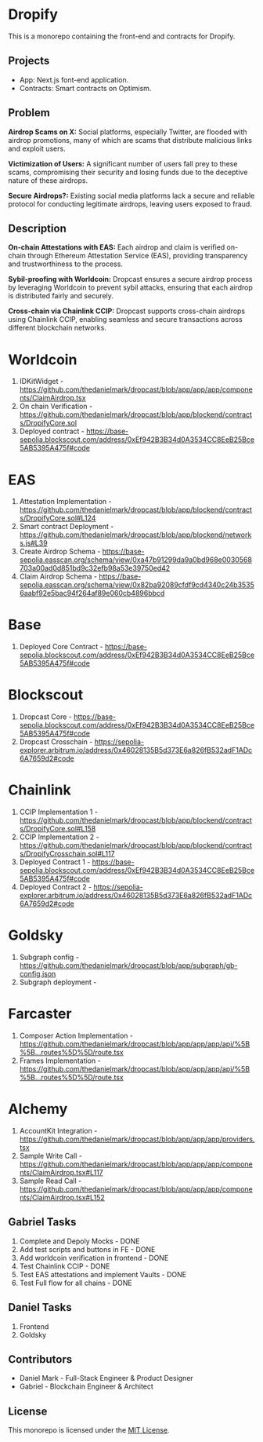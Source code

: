 # Dropify

This is a monorepo containing the front-end and contracts for Dropify.

## Projects

- App: Next.js font-end application.
- Contracts: Smart contracts on Optimism.

## Problem

**Airdrop Scams on X:** Social platforms, especially Twitter, are flooded with airdrop promotions, many of which are scams that distribute malicious links and exploit users.

**Victimization of Users:** A significant number of users fall prey to these scams, compromising their security and losing funds due to the deceptive nature of these airdrops.

**Secure Airdrops?:** Existing social media platforms lack a secure and reliable protocol for conducting legitimate airdrops, leaving users exposed to fraud.

## Description


**On-chain Attestations with EAS:** Each airdrop and claim is verified on-chain through Ethereum Attestation Service (EAS), providing transparency and trustworthiness to the process.

**Sybil-proofing with Worldcoin:** Dropcast ensures a secure airdrop process by leveraging Worldcoin to prevent sybil attacks, ensuring that each airdrop is distributed fairly and securely.

**Cross-chain via Chainlink CCIP:** Dropcast supports cross-chain airdrops using Chainlink CCIP, enabling seamless and secure transactions across different blockchain networks.

# Worldcoin

1. IDKitWidget - https://github.com/thedanielmark/dropcast/blob/app/app/app/components/ClaimAirdrop.tsx
2. On chain Verification - https://github.com/thedanielmark/dropcast/blob/app/blockend/contracts/DropifyCore.sol
3. Deployed contract - https://base-sepolia.blockscout.com/address/0xEf942B3B34d0A3534CC8EeB25Bce5AB5395A475f#code 

# EAS

1. Attestation Implementation - https://github.com/thedanielmark/dropcast/blob/app/blockend/contracts/DropifyCore.sol#L124
2. Smart contract Deployment - https://github.com/thedanielmark/dropcast/blob/app/blockend/networks.js#L39
3. Create Airdrop Schema - https://base-sepolia.easscan.org/schema/view/0xa47b91299da9a0bd968e0030568703a00ad0d851bd9c32efb98a53e39750ed42
4. Claim Airdrop Schema - https://base-sepolia.easscan.org/schema/view/0x82ba92089cfdf9cd4340c24b35356aabf92e5bac94f264af89e060cb4896bbcd

# Base

1. Deployed Core Contract - https://base-sepolia.blockscout.com/address/0xEf942B3B34d0A3534CC8EeB25Bce5AB5395A475f#code 

# Blockscout

1. Dropcast Core - https://base-sepolia.blockscout.com/address/0xEf942B3B34d0A3534CC8EeB25Bce5AB5395A475f#code
2. Dropcast Crosschain - https://sepolia-explorer.arbitrum.io/address/0x46028135B5d373E6a826fB532adF1ADc6A7659d2#code

# Chainlink

1. CCIP Implementation 1 - https://github.com/thedanielmark/dropcast/blob/app/blockend/contracts/DropifyCore.sol#L158
2. CCIP Implementation 2 - https://github.com/thedanielmark/dropcast/blob/app/blockend/contracts/DropifyCrosschain.sol#L117
3. Deployed Contract 1 - https://base-sepolia.blockscout.com/address/0xEf942B3B34d0A3534CC8EeB25Bce5AB5395A475f#code
4. Deployed Contract 2 - https://sepolia-explorer.arbitrum.io/address/0x46028135B5d373E6a826fB532adF1ADc6A7659d2#code

# Goldsky

1. Subgraph config - https://github.com/thedanielmark/dropcast/blob/app/subgraph/gb-config.json
2. Subgraph deployment - 

# Farcaster

1. Composer Action Implementation - https://github.com/thedanielmark/dropcast/blob/app/app/app/api/%5B%5B...routes%5D%5D/route.tsx
2. Frames Implementation - https://github.com/thedanielmark/dropcast/blob/app/app/app/api/%5B%5B...routes%5D%5D/route.tsx

# Alchemy

1. AccountKit Integration -https://github.com/thedanielmark/dropcast/blob/app/app/app/providers.tsx
2. Sample Write Call - https://github.com/thedanielmark/dropcast/blob/app/app/app/components/ClaimAirdrop.tsx#L117
3. Sample Read Call - https://github.com/thedanielmark/dropcast/blob/app/app/app/components/ClaimAirdrop.tsx#L152

## Gabriel Tasks

1. Complete and Depoly Mocks - DONE
2. Add test scripts and buttons in FE - DONE
3. Add worldcoin verification in frontend - DONE
4. Test Chainlink CCIP - DONE
5. Test EAS attestations and implement Vaults - DONE
6. Test Full flow for all chains - DONE

## Daniel Tasks

1. Frontend
2. Goldsky

## Contributors

- Daniel Mark - Full-Stack Engineer & Product Designer
- Gabriel - Blockchain Engineer & Architect

## License

This monorepo is licensed under the [MIT License](LICENSE).

